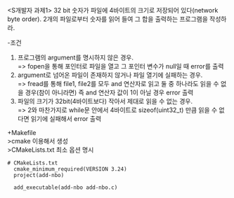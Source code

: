
<S개발자 과제1>
32 bit 숫자가 파일에 4바이트의 크기로 저장되어 있다(network byte order). 
2개의 파일로부터 숫자를 읽어 들여 그 합을 출력하는 프로그램을 작성하라.




-조건
1. 프로그램의 argument를 명시하지 않은 경우.       
   => fopen을 통해 포인터로 파일을 열고 그 포인터 변수가 null일 때 error를 출력    
2. argument로 넘어온 파일이 존재하지 않거나 파일 열기에 실패하는 경우.         
   => fread를 통해 file1, file2를 모두 and 연산자로 읽고 둘 중 하나라도 읽을 수 없을 경우(참이 아니라면) 즉 and 연산자 값이 1이 아닐 경우 error 출력      
3. 파일의 크기가 32bit(4바이트보다) 작아서 제대로 읽을 수 없는 경우.  
   => 2와 마찬가지로 while문 안에서 4바이트로 sizeof(uint32_t) 만큼 읽을 수 없다면 읽기에 실패해서 error 출력






+Makefile      
    >cmake 이용해서 생성     
    >CMakeLists.txt 최소 옵션 명시    
    
    # CMakeLists.txt    
      cmake_minimum_required(VERSION 3.24)    
      project(add-nbo)     
 
      add_executable(add-nbo add-nbo.c)    
